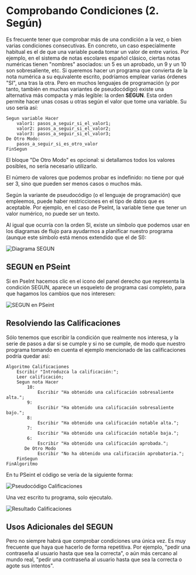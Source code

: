 # Comprobando Condiciones (2. Según)

Es frecuente tener que comprobar más de una condición a la vez, o bien varias condiciones consecutivas. En concreto, un caso especialmente habitual es el de que una variable pueda tomar un valor de entre varios. Por ejemplo, en el sistema de notas escolares español clásico, ciertas notas numéricas tienen "nombres" asociados: un 5 es un aprobado, un 9 y un 10 son sobresaliente, etc. Si queremos hacer un programa que convierta de la nota numérica a su equivalente escrito, podríamos emplear varias órdenes "SI", una tras la otra. Pero en muchos lenguajes de programación (y por tanto, también en muchas variantes de pseudocódigo) existe una alternativa más compacta y más legible: la orden **SEGUN**. Esta orden permite hacer unas cosas u otras según el valor que tome una variable. Su uso sería así:

~~~pseudocode
Segun variable Hacer
    valor1: pasos_a_seguir_si_el_valor1;
    valor2: pasos_a_seguir_si_el_valor2;
    valor3: pasos_a_seguir_si_el_valor3;
De Otro Modo:
    pasos_a_seguir_si_es_otro_valor
FinSegun
~~~

El bloque "De Otro Modo" es opcional: si detallamos todos los valores posibles, no sería necesario utilizarlo.

El número de valores que podemos probar es indefinido: no tiene por qué ser 3, sino que pueden ser menos casos o muchos más.

Según la variante de pseudocódigo (o el lenguaje de programación) que empleemos, puede haber restricciones en el tipo de datos que es aceptable. Por ejemplo, en el caso de PseInt, la variable tiene que tener un valor numérico, no puede ser un texto.

Al igual que ocurría con la orden SI, existe un símbolo que podemos usar en los diagramas de flujo para ayudarmos a planificar nuestro programa (aunque este símbolo está menos extendido que el de SI):

![Diagrama SEGUN](./media/l4_01.png)

## SEGUN en PSeint

Si en PseInt hacemos clic en el icono del panel derecho que representa la condición SEGUN, aparece un esqueleto de programa casi completo, para que hagamos los cambios que nos interesen:

![SEGUN en PSeint](./media/l4_02.png)

## Resolviendo las Calificaciones

Sólo tenemos que escribir la condición que realmente nos interesa, y la serie de pasos a dar si se cumple y si no se cumple, de modo que nuestro programa tomando en cuenta el ejemplo mencionado de las calificaciones podría quedar así:

~~~pseudocode
Algoritmo Calificaciones
    Escribir "Introduzca la calificación:";
    Leer calificación;
    Segun nota Hacer
        10:
            Escribir "Ha obtenido una calificación sobresaliente alta.";
        9:
            Escribir "Ha obtenido una calificación sobresaliente bajo.";
        8:
            Escribir "Ha obtenido una calificación notable alta.";
        7:
            Escribir "Ha obtenido una calificación notable baja.";
        6:
            Escribir "Ha obtenido una calificación aprobada.";
       De Otro Modo
            Escribir "No ha obtenido una calificación aprobatoria.";
    FinSegun
FinAlgoritmo
~~~

En tu PSeint el código se vería de la siguiente forma:

![Pseudocódigo Calificaciones](./media/l4_03.png)

Una vez escrito tu programa, solo ejecutalo.

![Resultado Calificaciones](./media/l4_04.png)

## Usos Adicionales del SEGUN

Pero no siempre habrá que comprobar condiciones una única vez. Es muy frecuente que haya que hacerlo de forma repetitiva. Por ejemplo, "pedir una contraseña al usuario hasta que sea la correcta", o aún más cercano al mundo real, "pedir una contraseña al usuario hasta que sea la correcta o agote sus intentos".

